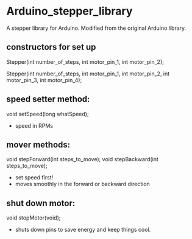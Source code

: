 Arduino_stepper_library
=======================

A stepper library for Arduino. Modified from the original Arduino library.

## constructors for set up

Stepper(int number_of_steps, int motor_pin_1, int motor_pin_2);

Stepper(int number_of_steps, int motor_pin_1, int motor_pin_2, int motor_pin_3, int motor_pin_4);

## speed setter method:
void setSpeed(long whatSpeed);
- speed in RPMs

## mover methods:
void stepForward(int steps_to_move);
void stepBackward(int steps_to_move);
- set speed first!
- moves smoothly in the forward or backward direction

## shut down motor:
void stopMotor(void);
- shuts down pins to save energy and keep things cool.
